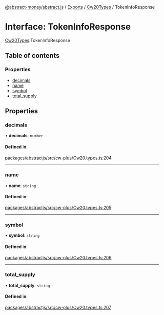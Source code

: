 [@abstract-money/abstract.js](../README.md) / [Exports](../modules.md) / [Cw20Types](../modules/Cw20Types.md) / TokenInfoResponse

# Interface: TokenInfoResponse

[Cw20Types](../modules/Cw20Types.md).TokenInfoResponse

## Table of contents

### Properties

- [decimals](Cw20Types.TokenInfoResponse.md#decimals)
- [name](Cw20Types.TokenInfoResponse.md#name)
- [symbol](Cw20Types.TokenInfoResponse.md#symbol)
- [total\_supply](Cw20Types.TokenInfoResponse.md#total_supply)

## Properties

### decimals

• **decimals**: `number`

#### Defined in

[packages/abstractjs/src/cw-plus/Cw20.types.ts:204](https://github.com/AbstractSDK/frontend/blob/07410073/packages/abstractjs/src/cw-plus/Cw20.types.ts#L204)

___

### name

• **name**: `string`

#### Defined in

[packages/abstractjs/src/cw-plus/Cw20.types.ts:205](https://github.com/AbstractSDK/frontend/blob/07410073/packages/abstractjs/src/cw-plus/Cw20.types.ts#L205)

___

### symbol

• **symbol**: `string`

#### Defined in

[packages/abstractjs/src/cw-plus/Cw20.types.ts:206](https://github.com/AbstractSDK/frontend/blob/07410073/packages/abstractjs/src/cw-plus/Cw20.types.ts#L206)

___

### total\_supply

• **total\_supply**: `string`

#### Defined in

[packages/abstractjs/src/cw-plus/Cw20.types.ts:207](https://github.com/AbstractSDK/frontend/blob/07410073/packages/abstractjs/src/cw-plus/Cw20.types.ts#L207)
